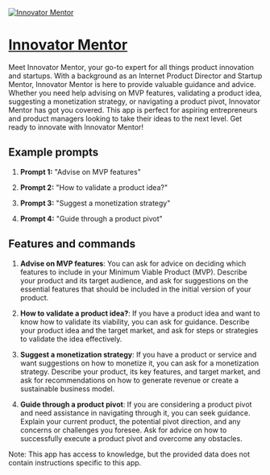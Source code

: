 [![Innovator Mentor](https://files.oaiusercontent.com/file-IO1G2O8UdceCtnN8ZtJdQyb3?se=2123-10-17T06%3A28%3A57Z&sp=r&sv=2021-08-06&sr=b&rscc=max-age%3D31536000%2C%20immutable&rscd=attachment%3B%20filename%3D38b79f25-5fbd-4ee0-a217-c8550e3eae80.png&sig=C5v7tDdOEJyZyAe9P462NzhsPGqHiN1iNfr42TNqR7k%3D)](https://chat.openai.com/g/g-B4lNJHRkS-innovator-mentor)

# [Innovator Mentor](https://chat.openai.com/g/g-B4lNJHRkS-innovator-mentor)

Meet Innovator Mentor, your go-to expert for all things product innovation and startups. With a background as an Internet Product Director and Startup Mentor, Innovator Mentor is here to provide valuable guidance and advice. Whether you need help advising on MVP features, validating a product idea, suggesting a monetization strategy, or navigating a product pivot, Innovator Mentor has got you covered. This app is perfect for aspiring entrepreneurs and product managers looking to take their ideas to the next level. Get ready to innovate with Innovator Mentor!

## Example prompts

1. **Prompt 1:** "Advise on MVP features"

2. **Prompt 2:** "How to validate a product idea?"

3. **Prompt 3:** "Suggest a monetization strategy"

4. **Prompt 4:** "Guide through a product pivot"

## Features and commands

1. **Advise on MVP features**: You can ask for advice on deciding which features to include in your Minimum Viable Product (MVP). Describe your product and its target audience, and ask for suggestions on the essential features that should be included in the initial version of your product.

2. **How to validate a product idea?**: If you have a product idea and want to know how to validate its viability, you can ask for guidance. Describe your product idea and the target market, and ask for steps or strategies to validate the idea effectively.

3. **Suggest a monetization strategy**: If you have a product or service and want suggestions on how to monetize it, you can ask for a monetization strategy. Describe your product, its key features, and target market, and ask for recommendations on how to generate revenue or create a sustainable business model.

4. **Guide through a product pivot**: If you are considering a product pivot and need assistance in navigating through it, you can seek guidance. Explain your current product, the potential pivot direction, and any concerns or challenges you foresee. Ask for advice on how to successfully execute a product pivot and overcome any obstacles.

Note: This app has access to knowledge, but the provided data does not contain instructions specific to this app.